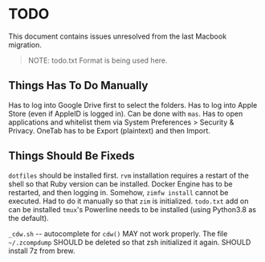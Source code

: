 # TODO

This document contains issues unresolved from the last Macbook migration.

> NOTE:
> todo.txt Format is being used here.

## Things Has To Do Manually

Has to log into Google Drive first to select the folders.
Has to log into Apple Store (even if AppleID is logged in). Can be done with `mas`.
Has to open applications and whitelist them via System Preferences > Security & Privacy.
OneTab has to be Export (plaintext) and then Import.

## Things Should Be Fixeds

`dotfiles` should be installed first.
`rvm` installation requires a restart of the shell so that Ruby version can be installed.
Docker Engine has to be restarted, and then logging in.
Somehow, `zimfw install` cannot be executed. Had to do it manually so that `zim` is initialized.
`todo.txt` add on can be installed
`tmux`'s Powerline needs to be installed (using Python3.8 as the default).

`_cdw.sh` -- autocomplete for `cdw()` MAY not work properly. The file `~/.zcompdump` SHOULD be deleted so that zsh initialized it again.
SHOULD install 7z from brew.
